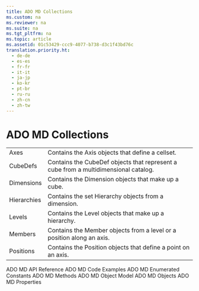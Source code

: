 ```yaml
---
title: ADO MD Collections
ms.custom: na
ms.reviewer: na
ms.suite: na
ms.tgt_pltfrm: na
ms.topic: article
ms.assetid: 01c53429-ccc9-4077-b738-d3c1f43bd76c
translation.priority.ht: 
  - de-de
  - es-es
  - fr-fr
  - it-it
  - ja-jp
  - ko-kr
  - pt-br
  - ru-ru
  - zh-cn
  - zh-tw
---
```

# ADO MD Collections
<?xml version="1.0" encoding="utf-8"?>
<developerReferenceWithoutSyntaxDocument xmlns="http://ddue.schemas.microsoft.com/authoring/2003/5" xmlns:xlink="http://www.w3.org/1999/xlink" xmlns:xsi="http://www.w3.org/2001/XMLSchema-instance" xsi:schemaLocation="http://ddue.schemas.microsoft.com/authoring/2003/5 http://dduestorage.blob.core.windows.net/ddueschema/developer.xsd">
  <introduction />
  <section>
    <content>
      <table xmlns:caps="http://schemas.microsoft.com/build/caps/2013/11">
        <tbody>
          <tr>
            <TD>
              <para>
                <legacyLink xlink:href="072fb21a-ec0f-4b02-9022-1cef3ad4bfff">Axes</legacyLink>             </para>
            </TD>
            <TD>
              <para>Contains the <legacyBold>Axis</legacyBold> objects that define a cellset.</para>
            </TD>
          </tr>
          <tr>
            <TD>
              <para>
                <legacyLink xlink:href="feb2581c-fc41-471c-bb69-29f8a55fda70">CubeDefs</legacyLink>             </para>
            </TD>
            <TD>
              <para>Contains the <legacyBold>CubeDef</legacyBold> objects that represent a cube from a multidimensional catalog.</para>
            </TD>
          </tr>
          <tr>
            <TD>
              <para>
                <legacyLink xlink:href="66adbbd2-23a3-4c19-a91b-84c31309aa1b">Dimensions</legacyLink>             </para>
            </TD>
            <TD>
              <para>Contains the <legacyBold>Dimension</legacyBold> objects that make up a cube.</para>
            </TD>
          </tr>
          <tr>
            <TD>
              <para>
                <legacyLink xlink:href="034af340-ac79-494e-ba5e-2b57da1cb9de">Hierarchies</legacyLink>             </para>
            </TD>
            <TD>
              <para>Contains the set <legacyBold>Hierarchy</legacyBold> objects from a dimension.</para>
            </TD>
          </tr>
          <tr>
            <TD>
              <para>
                <legacyLink xlink:href="37815869-ed30-45fd-9aea-0a986c1b305c">Levels</legacyLink>             </para>
            </TD>
            <TD>
              <para>Contains the <legacyBold>Level</legacyBold> objects that make up a hierarchy.</para>
            </TD>
          </tr>
          <tr>
            <TD>
              <para>
                <legacyLink xlink:href="3a647cde-efdc-4394-b1b9-8cbb1b9d689f">Members</legacyLink>             </para>
            </TD>
            <TD>
              <para>Contains the <legacyBold>Member</legacyBold> objects from a level or a position along an axis.</para>
            </TD>
          </tr>
          <tr>
            <TD>
              <para>
                <legacyLink xlink:href="5b9e7545-cf30-464d-80ef-5c99c8306bab">Positions</legacyLink>             </para>
            </TD>
            <TD>
              <para>Contains the <legacyBold>Position</legacyBold> objects that define a point on an axis.</para>
            </TD>
          </tr>
        </tbody>
      </table>
    </content>
  </section>
  <relatedTopics>
<link xlink:href="ad709f69-113b-4972-9384-c1215641844d">ADO MD API Reference</link>
<link xlink:href="72cf9eb3-31f6-441c-aede-5383fdfb81af">ADO MD Code Examples</link>
<link xlink:href="d9e66999-96f3-48ec-93b2-d9442da56d9b">ADO MD Enumerated Constants</link>
<link xlink:href="78bfa2f0-358b-40bb-be2e-16262752d676">ADO MD Methods</link>
<link xlink:href="6242b374-091b-406f-827a-c0dcd3e1967a">ADO MD Object Model</link>
<link xlink:href="2a32e873-3282-4520-a7ed-89493f1da80e">ADO MD Objects</link>
<link xlink:href="11ca7e42-ab6a-47da-ab32-55abab663069">ADO MD Properties</link>
</relatedTopics>
</developerReferenceWithoutSyntaxDocument>